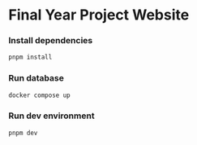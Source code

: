 # Final Year Project Website

### Install dependencies

```bash
pnpm install
```

### Run database

```bash
docker compose up
```

### Run dev environment

```bash
pnpm dev
```
